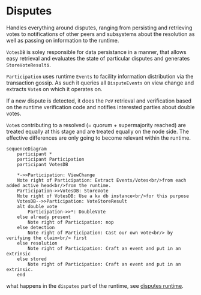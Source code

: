 # Disputes

Handles everything around disputes, ranging from persisting and retrieving
votes to notifications of other peers and subsystems about the resolution
as well as passing on information to the runtime.


`VotesDB` is soley responsible for data persistance in a manner,
that allows easy retrieval and evaluates the state of particular
disputes and generates `StoreVoteResult`s.

`Participation` uses runtime `Events` to facility information
distribution via the transaction gossip.
As such it queries all `DisputeEvents` on view change
and extracts `Vote`s on which it operates on.

If a new dispute is detected, it does the `PoV` retrieval and verification based on the runtime verification code and notifies
interested parties about double votes.

`Vote`s contributing to a resolved (= quorum + supermajority reached)
are treated equally at this stage and are treated equally on the node side.
The effective differences are only going to become relevant within the
runtime.

```mermaid
sequenceDiagram
    participant *
    participant Participation
    participant VotesDB

    *->>Participation: ViewChange
    Note right of Participation: Extract Events/Votes<br/>from each added active head<br/>from the runtime.
    Participation->>VotesDB: StoreVote
    Note right of VotesDB: Use a kv db instance<br/>for this purpose
    VotesDB-->>Participation: VoteStoreResult
    alt double vote
        Participation->>*: DoubleVote
    else already present
        Note right of Participation: nop
    else detection
        Note right of Participation: Cast our own vote<br/> by verifying the claim<br/> first
    else resolution
        Note right of Participation: Craft an event and put in an extrinsic
    else stored
        Note right of Participation: Craft an event and put in an extrinsic.
    end
```

what happens in the `disputes` part of the runtime, see [disputes runtime](../../runtime/disputes.md).
